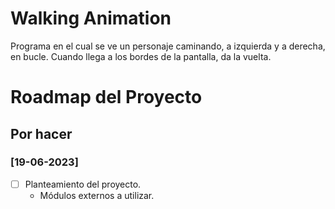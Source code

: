 # Walking Animation
Programa en el cual se ve un personaje caminando, a izquierda y a derecha, en bucle. Cuando llega a los bordes de la pantalla, da la vuelta.

# Roadmap del Proyecto

## Por hacer

        
### [19-06-2023]

  - [ ] Planteamiento del proyecto.  
     - Módulos externos a utilizar.
